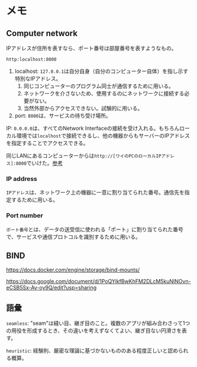# メモ

## Computer network

IPアドレスが住所を表すなら、ポート番号は部屋番号を表すようなもの。

`http:localhost:8000`

1. localhost: `127.0.0.1`は自分自身（自分のコンピューター自体）を指し示す特別なIPアドレス。
   1. 同じコンピューターのプログラム同士が通信するために用いる。
   2. ネットワークを介さないため、使用するのにネットワークに接続する必要がない。
   3. 当然外部からアクセスできない。試験的に用いる。
2. port: `8000`は、サービスの待ち受け場所。

IP: `0.0.0.0`は、すべてのNetwork Interfaceの接続を受け入れる。もちろんローカル環境では`localhost`で接続できるし、他の機器からもサーバーのIPアドレスを指定することでアクセスできる。

同じLANにあるコンピューターからは`http://[ワイのPCのローカルIPアドレス]:8000`でいけた。[参考](https://x.com/DESERT__SABAKU/status/1868994677506269395)

### IP address
`IPアドレス`は、ネットワーク上の機器に一意に割り当てられた番号。通信先を指定するために用いる。

### Port number
`ポート番号`とは、データの送受信に使われる「ポート」に割り当てられた番号で、サービスや通信プロトコルを識別するために用いる。

## BIND

https://docs.docker.com/engine/storage/bind-mounts/

https://docs.google.com/document/d/1PoQYikfBwKhFM2DLcM5kuNlNOvn-eCSB5Sx-Ay-oy9Q/edit?usp=sharing

## 語彙

`seamless`: "seam"は縫い目、継ぎ目のこと。複数のアプリが組み合わさって1つの用役を形成するとき、その違いを考えずなくてよい、継ぎ目ない円滑さを表す。

`heuristic`: 経験則、厳密な理論に基づかないもののある程度正しいと認められる概算。
